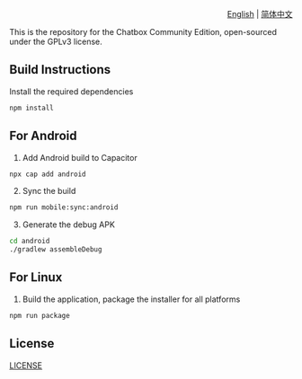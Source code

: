 <p align="right">
  <a href="README.md">English</a> |
  <a href="./doc/README-CN.md">简体中文</a>
</p>

This is the repository for the Chatbox Community Edition, open-sourced under the GPLv3 license.

## Build Instructions

Install the required dependencies

```bash
npm install
```

## For Android
1. Add Android build to Capacitor

```bash
npx cap add android
```

2. Sync the build
```bash
npm run mobile:sync:android
```

3. Generate the debug APK

```bash
cd android
./gradlew assembleDebug
```

## For Linux
1. Build the application, package the installer for all platforms

```bash
npm run package
```

## License

[LICENSE](./LICENSE)
